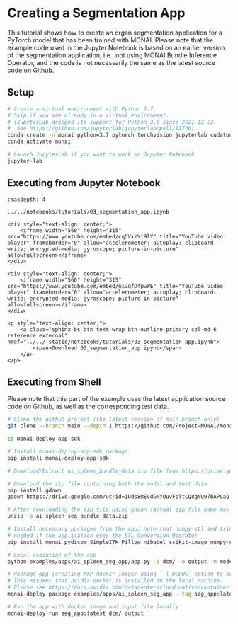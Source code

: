# Creating a Segmentation App

This tutorial shows how to create an organ segmentation application for a PyTorch model that has been trained with MONAI. Please note that the example code used in the Jupyter Notebook is based on an earlier version of the segmentation application, i.e., not using MONAI Bundle Inference Operator, and the code is not necessarily the same as the latest source code on Github.

## Setup

```bash
# Create a virtual environment with Python 3.7.
# Skip if you are already in a virtual environment.
# (JupyterLab dropped its support for Python 3.6 since 2021-12-23.
#  See https://github.com/jupyterlab/jupyterlab/pull/11740)
conda create -n monai python=3.7 pytorch torchvision jupyterlab cudatoolkit=11.1 -c pytorch -c conda-forge
conda activate monai

# Launch JupyterLab if you want to work on Jupyter Notebook
jupyter-lab
```

## Executing from Jupyter Notebook

```{toctree}
:maxdepth: 4

../../notebooks/tutorials/03_segmentation_app.ipynb
```

```{raw} html
<div style="text-align: center;">
    <iframe width="560" height="315" src="https://www.youtube.com/embed/cqDVxzYt9lY" title="YouTube video player" frameborder="0" allow="accelerometer; autoplay; clipboard-write; encrypted-media; gyroscope; picture-in-picture" allowfullscreen></iframe>
</div>
```

```{raw} html
<div style="text-align: center;">
    <iframe width="560" height="315" src="https://www.youtube.com/embed/nivgfD4pwWE" title="YouTube video player" frameborder="0" allow="accelerometer; autoplay; clipboard-write; encrypted-media; gyroscope; picture-in-picture" allowfullscreen></iframe>
</div>
```

```{raw} html
<p style="text-align: center;">
    <a class="sphinx-bs btn text-wrap btn-outline-primary col-md-6 reference external" href="../../_static/notebooks/tutorials/03_segmentation_app.ipynb">
        <span>Download 03_segmentation_app.ipynb</span>
    </a>
</p>
```

## Executing from Shell
Please note that this part of the example uses the latest application source code on Github, as well as the corresponding test data.
```bash
# Clone the github project (the latest version of main branch only)
git clone --branch main --depth 1 https://github.com/Project-MONAI/monai-deploy-app-sdk.git

cd monai-deploy-app-sdk

# Install monai-deploy-app-sdk package
pip install monai-deploy-app-sdk

# Download/Extract ai_spleen_bundle_data zip file from https://drive.google.com/file/d/1cJq0iQh_yzYIxVElSlVa141aEmHZADJh/view?usp=sharing

# Download the zip file containing both the model and test data
pip install gdown
gdown https://drive.google.com/uc?id=1Uds8mEvdGNYUuvFpTtCQ8gNU97bAPCaQ

# After downloading the zip file using gdown (actual zip file name may differ)
unzip -o ai_spleen_seg_bundle_data.zip

# Install necessary packages from the app; note that numpy-stl and trimesh are only
# needed if the application uses the STL Conversion Operator
pip install monai pydicom SimpleITK Pillow nibabel scikit-image numpy-stl trimesh

# Local execution of the app
python examples/apps/ai_spleen_seg_app/app.py -i dcm/ -o output -m model.ts

# Package app (creating MAP docker image) using `-l DEBUG` option to see progress.
# This assumes that nvidia docker is installed in the local machine.
# Please see https://docs.nvidia.com/datacenter/cloud-native/container-toolkit/install-guide.html#docker to install nvidia-docker2.
monai-deploy package examples/apps/ai_spleen_seg_app --tag seg_app:latest --model model.ts -l DEBUG

# Run the app with docker image and input file locally
monai-deploy run seg_app:latest dcm/ output
```
